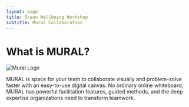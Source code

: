 ```yaml
---
layout: page
title: Ocean Wellbeing Workshop
subtitle: Mural Collaboration
---
```


# What is MURAL?

![Mural Logo](https://assets.website-files.com/5ddd9c3f2186308353fe682d/5e9f22bd8229a86cea7b2b0c_mural-animated.gif)

MURAL is space for your team to collaborate visually and problem-solve faster with an easy-to-use digital canvas. No ordinary online whiteboard, MURAL has powerful facilitation features, guided methods, and the deep expertise organizations need to transform teamwork.

